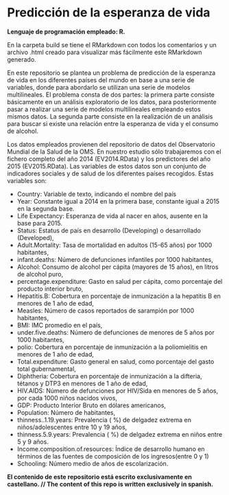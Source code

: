 # Predicción de la esperanza de vida

**Lenguaje de programación empleado: R.**

En la carpeta build se tiene el RMarkdown con todos los comentarios y un archivo .html creado para visualizar más fácilmente este RMarkdown generado.

En este repositorio se plantea un problema de predicción de la esperanza de vida en los diferentes países del mundo en base a una serie de variables, donde para abordarlo se utilizan una serie de modelos multilineales. El problema consta de dos partes: la primera parte consiste básicamente en un análisis exploratorio de los datos, para posteriormente pasar a realizar una serie de modelos multilineales empleando estos mismos datos. La segunda parte consiste en la realización de un análisis para buscar si existe una relación entre la esperanza de vida y el consumo de alcohol.

Los datos empleados provienen del repositorio de datos del Observatorio Mundial de la Salud de la OMS. En nuestro estudio sólo trabajaremos con el fichero completo del año 2014 (EV2014.RData) y los predictores del año 2015 (EV2015.RData). Las variables de estos datos son un conjunto de indicadores sociales y de salud de los diferentes países recogidos. Estas variables son:
* Country: Variable de texto, indicando el nombre del país
* Year: Constante igual a 2014 en la primera base, constante igual a 2015 en la segunda base.
* Life Expectancy: Esperanza de vida al nacer en años, ausente en la base para 2015.
* Status: Estatus de país en desarrollo (Developing) o desarrollado (Developed),
* Adult.Mortality: Tasa de mortalidad en adultos (15-65 años) por 1000 habitantes,
* infant.deaths: Número de defunciones infantiles por 1000 habitantes,
* Alcohol: Consumo de alcohol per cápita (mayores de 15 años), en litros de alcohol puro,
* percentage.expenditure: Gasto en salud per cápita, como porcentaje del producto interior bruto,
* Hepatitis.B: Cobertura en porcentaje de inmunización a la hepatitis B en menores de 1 año de edad,
* Measles: Número de casos reportados de sarampión por 1000 habitantes,
* BMI: IMC promedio en el país,
* under.five.deaths: Número de defunciones de menores de 5 años por 1000 habitantes,
* polio: Cobertura en porcentaje de inmunización a la poliomielitis en menores de 1 año de edad,
* Total.expenditure: Gasto general en salud, como porcentaje del gasto total gubernamental,
* Diphtheria: Cobertura en porcentaje de inmunización a la difteria, tétanos y DTP3 en menores de 1 año de edad,
* HIV.AIDS: Número de defunciones por HIV/Sida en menores de 5 años, por cada 1000 niños
nacidos vivos,
* GDP: Producto Interior Bruto en dólares americanos,
* Population: Número de habitantes,
* thinness..1.19.years: Prevalencia ( %) de delgadez extrema en niños/adolescentes entre 10 y 19 años,
* thinness.5.9.years: Prevalencia ( %) de delgadez extrema en niños entre 5 y 9 años.
* Income.composition.of.resources: Índice de desarrollo humano en términos de las fuentes de composición de los ingresos(entre 0 y 1)
* Schooling: Número medio de años de escolarización.




**El contenido de este repositorio está escrito exclusivamente en castellano. // The content of this repo is written exclusively in spanish.**
